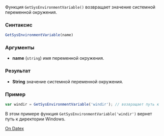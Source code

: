 Функция `GetSysEnvironmentVariable()` возвращает значение системной переменной окружения.

### Синтаксис
```js
GetSysEnvironmentVariable(name)
```

### Аргументы
- **name** (`string`)
	имя переменной окружения.

### Результат
- **String**
	значение системной переменной окружения.

### Пример
```js
var windir = GetSysEnvironmentVariable('windir'); // возвращает путь к директории Windows, например 'C:\Windows'
```

В этом примере функция `GetSysEnvironmentVariable('windir')` вернет путь к директории Windows.

[On Datex](http://docs.datex.ru/article.htm?id=5791375928854454898)